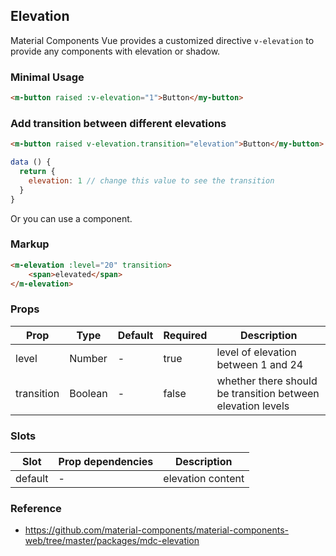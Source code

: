 ## Elevation

Material Components Vue provides a customized directive `v-elevation` to provide any components with elevation or shadow.

### Minimal Usage

```html
<m-button raised :v-elevation="1">Button</my-button>
```

### Add transition between different elevations

```html
<m-button raised v-elevation.transition="elevation">Button</my-button>
```

```js
data () {
  return {
    elevation: 1 // change this value to see the transition
  }
}
```

Or you can use a component.

### Markup

```html
<m-elevation :level="20" transition>
    <span>elevated</span>
</m-elevation>
```
### Props

| Prop | Type | Default | Required | Description |
|------|------|---------|----------|-------------|
| level | Number | - | true | level of elevation between 1 and 24 |
| transition | Boolean | - | false | whether there should be transition between elevation levels |

### Slots

| Slot | Prop dependencies | Description |
|------|-------------------|-------------|
| default | - | elevation content |

### Reference

- https://github.com/material-components/material-components-web/tree/master/packages/mdc-elevation
